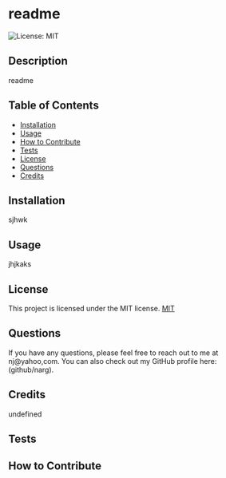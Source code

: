 # readme

  ![License: MIT](https://img.shields.io/badge/License-MIT-yellow.svg)

  ## Description

  readme 

  ## Table of Contents

  * [Installation](#installation)
  * [Usage](#usage) 
  * [How to Contribute](#how-to-contribute)
  * [Tests](#tests)
  * [License](#license)
  * [Questions](#questions)
  * [Credits](#credits)
  
  ## Installation

  sjhwk

  ## Usage

  jhjkaks

  ## License

  This project is licensed under the MIT license.
  [MIT](https://opensource.org/licenses/MIT)

  ## Questions

  If you have any questions, please feel free to reach out to me at nj@yahoo,com. You can also check out my GitHub profile here: (github/narg).

  ## Credits

  undefined

  ## Tests

  

  ## How to Contribute
  
  

